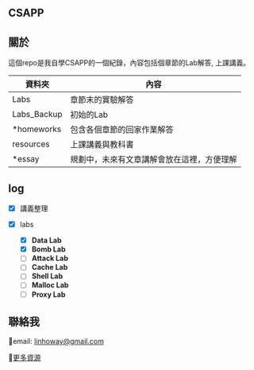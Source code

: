 ## CSAPP

## 關於

這個repo是我自學CSAPP的一個紀錄，內容包括個章節的Lab解答, 上課講義。


| 資料夾      | 內容                                       |
| ------------- | -------------------------------------------- |
| Labs        | 章節末的實驗解答                           |
| Labs_Backup | 初始的Lab                                  |
| *homeworks  | 包含各個章節的回家作業解答                 |
| resources   | 上課講義與教科書                           |
| *essay      | 規劃中，未來有文章講解會放在這裡，方便理解 |

## log

* [x] 講義整理
* [X] labs

  * [X] **Data Lab**
  * [x] **Bomb Lab**
  * [ ] **Attack Lab**
  * [ ] **Cache Lab**
  * [ ] **Shell Lab**
  * [ ] **Malloc Lab**
  * [ ] **Proxy Lab**

## 聯絡我

📌email: linhoway@gmail.com

📌[更多資源](https://equinox-mahogany-b74.notion.site/CMU-15-213-Intro-to-Computer-Systems-c0d76b0ec3f840ff8f5c46113a9b43c3)
